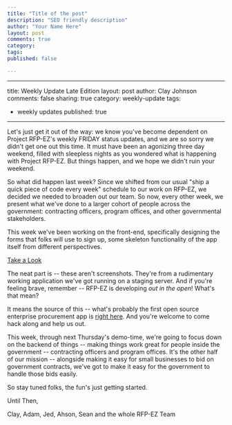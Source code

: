 ```yaml
---
title: "Title of the post"
description: "SEO friendly description"
author: "Your Name Here"
layout: post
comments: true
category:
tags:
published: false

---
```


---
title: Weekly Update Late Edition
layout: post
author: Clay Johnson
comments: false
sharing: true
category: weekly-update
tags:
  - weekly updates
published: true
---

Let's just get it out of the way: we know you've become dependent on Project RFP-EZ's weekly FRIDAY status updates, and we are so sorry we didn't get one out this time. It must have been an agonizing three day weekend, filled with sleepless nights as you wondered what is happening with Project RFP-EZ. But things happen, and we hope we didn't ruin your weekend.

So what did happen last week? Since we shifted from our usual "ship a quick piece of code every week" schedule to our work on RFP-EZ, we decided we needed to broaden out our team. So now, every other week, we present what we've done to a larger cohort of people across the government: contracting officers, program offices, and other governmental stakeholders.

This week we've been working on the front-end, specifically designing the forms that folks will use to sign up, some skeleton functionality of the app itself from different perspectives. 

[Take a Look](https://www.dropbox.com/sh/2y0oo8qm55smbqf/HtDJF9quHV)

The neat part is -- these aren't screenshots. They're from a rudimentary working application we've got running on a staging server. And if you're feeling brave, remember -- RFP-EZ is developing *out in the open*! What's that mean? 

It means the source of this -- what's probably the first open source enterprise procurement app is [right here](https://github.com/presidential-innovation-fellows/rfpez). And you're welcome to come hack along and help us out. 

This week, through next Thursday's demo-time, we're going to focus down on the backend of things -- making things work great for people inside the government -- contracting officers and program offices. It's the other half of our mission -- alongside making it easy for small businesses to bid on government contracts, we've got to make it easy for the government to handle those bids easily. 

So stay tuned folks, the fun's just getting started. 

Until Then,

Clay, Adam, Jed, Ahson, Sean and the whole RFP-EZ Team


